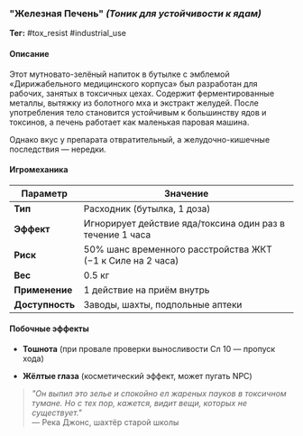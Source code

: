 ### **"Железная Печень"** _(Тоник для устойчивости к ядам)_

**Тег:** #tox_resist #industrial_use

#### **Описание**

Этот мутновато-зелёный напиток в бутылке с эмблемой «Дирижабельного медицинского корпуса» был разработан для рабочих, занятых в токсичных цехах. Содержит ферментированные металлы, вытяжку из болотного мха и экстракт желудей. После употребления тело становится устойчивым к большинству ядов и токсинов, а печень работает как маленькая паровая машина.

Однако вкус у препарата отвратительный, а желудочно-кишечные последствия — нередки.

#### **Игромеханика**

|Параметр|Значение|
|---|---|
|**Тип**|Расходник (бутылка, 1 доза)|
|**Эффект**|Игнорирует действие яда/токсина один раз в течение 1 часа|
|**Риск**|50% шанс временного расстройства ЖКТ (−1 к Силе на 2 часа)|
|**Вес**|0.5 кг|
|**Применение**|1 действие на приём внутрь|
|**Доступность**|Заводы, шахты, подпольные аптеки|

#### **Побочные эффекты**

- **Тошнота** (при провале проверки выносливости Сл 10 — пропуск хода)
    
- **Жёлтые глаза** (косметический эффект, может пугать NPC)
    

> _"Он выпил это зелье и спокойно ел жареных пауков в токсичном тумане. Но с тех пор, кажется, видит вещи, которых не существует."_  
> — Река Джонс, шахтёр старой школы